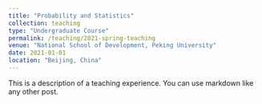 ```yaml
---
title: "Probability and Statistics"
collection: teaching
type: "Undergraduate Course"
permalink: /teaching/2021-spring-teaching
venue: "National School of Development, Peking University"
date: 2021-01-01
location: "Beijing, China"
---
```


This is a description of a teaching experience. You can use markdown like any other post.

